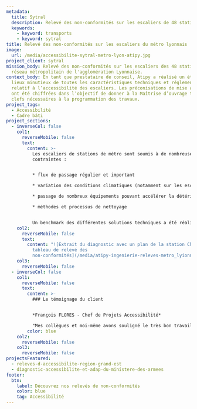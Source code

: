 ```yaml
---
metadata:
  title: Sytral
  description: Relevé des non-conformités sur les escaliers de 48 stations de métro (Lyon)
  keywords:
    - keyword: transports
    - keyword: sytral
title: Relevé des non-conformités sur les escaliers du métro lyonnais
image:
  url: /media/accessibilite-sytral-metro-lyon-atipy.jpg
project_client: sytral
mission_body: Relevé des non-conformités sur les escaliers des 48 stations du
  réseau métropolitain de l'agglomération Lyonnaise.
context_body: En tant que prestataire de conseil, Atipy a réalisé un état des
  lieux minutieux de toutes les caractéristiques techniques et réglementaires
  relatif à l’accessibilité des escaliers. Les préconisations de mise aux normes
  ont été chiffrées dans l’objectif de donner à la Maîtrise d’ouvrage toutes les
  clefs nécessaires à la programmation des travaux.
project_tags:
  - Accessibilité
  - Cadre bâti
project_sections:
  - inverseCol: false
    col1:
      reverseMobile: false
      text:
        content: >-
          Les escaliers de stations de métro sont soumis à de nombreuses
          contraintes : 


          * flux de passage régulier et important

          * variation des conditions climatiques (notamment sur les escaliers d’accès aux stations)

          * passage de nombreux équipements pouvant accélérer la détérioration (exemple : valises)

          * méthodes et processus de nettoyage


          Un benchmark des différentes solutions techniques a été réalisé par le biais de retours d’expériences chantier, rencontres avec des équipementiers et poseurs spécialisés afin de concilier performance – durabilité – simplicité – efficacité – maîtrise des coûts.
    col2:
      reverseMobile: false
      text:
        content: "![Extrait du diagnostic avec un plan de la station Charpennes et un
          tableau de relevé des
          non-conformités](/media/atipy-ingenierie-releves-metro_lyionnais.jpg)"
    col3:
      reverseMobile: false
  - inverseCol: false
    col1:
      reverseMobile: false
      text:
        content: >-
          ### Le témoignage du client


          *François FLORES - Chef de Projets Accessibilité*

          "Mes collègues et moi-même avons souligné le très bon travail que vous avez effectué dans le cadre de cet audit. Je tiens donc à vous remercier à nouveau pour votre professionnalisme."
        color: blue
    col2:
      reverseMobile: false
    col3:
      reverseMobile: false
projectsFeatured:
  - releves-d-accessibilite-region-grand-est
  - diagnostic-accessibilite-et-adap-du-ministere-des-armees
footer:
  btn:
    label: Découvrez nos relevés de non-conformités
    color: blue
    tag: Accessibilité
---
```

